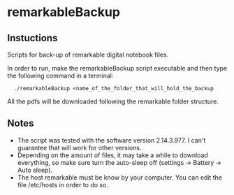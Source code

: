 # remarkableBackup
## Instuctions
Scripts for back-up of remarkable digital notebook files. 

In order to run, make the remarkableBackup script executable and then type the following command in a terminal:
```
  ./remarkableBackup <name_of_the_folder_that_will_hold_the_backup
```
All the pdfs will be downloaded following the remarkable folder structure.

## Notes 
* The script was tested with the software version 2.14.3.977. I can't guarantee that will work for other versions.
* Depending on the amount of files, it may take a while to download everything, so make sure turn the auto-sleep off (settings -> Battery -> Auto sleep).
* The host remarkable must be know by your computer. You can edit the file /etc/hosts in order to do so.
